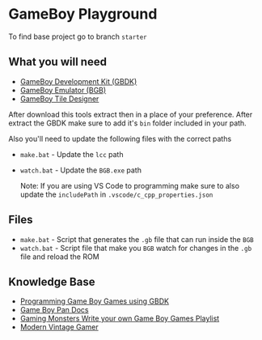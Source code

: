 # GameBoy Playground

To find base project go to branch `starter`

## What you will need

- [GameBoy Development Kit (GBDK)](https://github.com/Zal0/gbdk-2020/releases)
- [GameBoy Emulator (BGB)](http://bgb.bircd.org/)
- [GameBoy Tile Designer](http://www.devrs.com/gb/hmgd/gbtd.html)

After download this tools extract then in a place of your preference. After extract the GBDK make sure to add it's `bin` folder included in your path.

Also you'll need to update the following files with the correct paths

- `make.bat` - Update the `lcc` path
- `watch.bat` - Update the `BGB.exe` path

    Note: If you are using VS Code to programming make sure to also update the `includePath` in `.vscode/c_cpp_properties.json`

## Files

- `make.bat` - Script that generates the `.gb` file that can run inside the `BGB`
- `watch.bat` - Script file that make you `BGB` watch for changes in the `.gb` file and reload the ROM

## Knowledge Base

- [Programming Game Boy Games using GBDK](https://videlais.com/2016/07/03/programming-game-boy-games-using-gbdk-part-1-configuring-programming-and-compiling/)
- [Game Boy Pan Docs](https://gbdev.io/pandocs/)
- [Gaming Monsters Write your own Game Boy Games Playlist](https://www.youtube.com/playlist?list=PLeEj4c2zF7PaFv5MPYhNAkBGrkx4iPGJo)
- [Modern Vintage Gamer](https://www.youtube.com/watch?v=FzPTK91EJY8)
